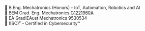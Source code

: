 <!--
**asmyio/asmyio** is a ✨ _special_ ✨ repository because its `README.md` (this file) appears on your GitHub profile.

Here are some ideas to get you started:

- 🔭 I’m currently working on ...
- 🌱 I’m currently learning ...
- 👯 I’m looking to collaborate on ...
- 🤔 I’m looking for help with ...
- 💬 Ask me about ...
- 📫 How to reach me: ...
- 😄 Pronouns: ...
- ⚡ Fun fact: ...
-->

📜 B.Eng. Mechatronics (Honors) - IoT, Automation, Robotics and AI\
🪪 BEM Grad. Eng. Mechatronics [G1221960A](https://engineer.org.my/public/Engineers/Index/242909)\
🪪 EA GradIEAust Mechatronics 9530534\
🪪 (ISC)² - Certified in Cybersecurity℠

